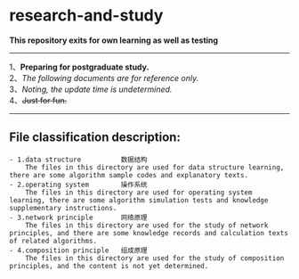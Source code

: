 # research-and-study
**This repository exits for own learning as well as testing**

---

1、__Preparing for postgraduate study.__<br>
2、*The following documents are for reference only.*<br>
3、_Noting, the update time is undetermined._<br>
4、~~Just for fun.~~<br>

---

## File classification description:
	- 1.data structure			数据结构
		The files in this directory are used for data structure learning, there are some algorithm sample codes and explanatory texts.
	- 2.operating system		操作系统
		The files in this directory are used for operating system learning, there are some algorithm simulation tests and knowledge supplementary instructions.
	- 3.network principle		网络原理
		The files in this directory are used for the study of network principles, and there are some knowledge records and calculation texts of related algorithms.
	- 4.composition principle	组成原理
		The files in this directory are used for the study of composition principles, and the content is not yet determined.
